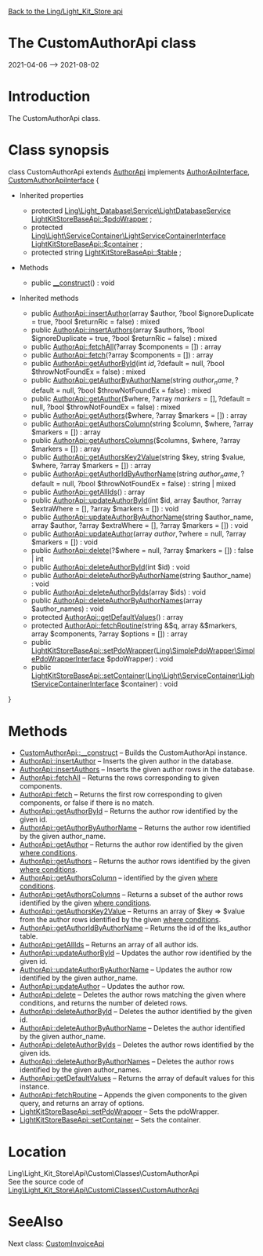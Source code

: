 [Back to the Ling/Light_Kit_Store api](https://github.com/lingtalfi/Light_Kit_Store/blob/master/doc/api/Ling/Light_Kit_Store.md)



The CustomAuthorApi class
================
2021-04-06 --> 2021-08-02






Introduction
============

The CustomAuthorApi class.



Class synopsis
==============


class <span class="pl-k">CustomAuthorApi</span> extends [AuthorApi](https://github.com/lingtalfi/Light_Kit_Store/blob/master/doc/api/Ling/Light_Kit_Store/Api/Generated/Classes/AuthorApi.md) implements [AuthorApiInterface](https://github.com/lingtalfi/Light_Kit_Store/blob/master/doc/api/Ling/Light_Kit_Store/Api/Generated/Interfaces/AuthorApiInterface.md), [CustomAuthorApiInterface](https://github.com/lingtalfi/Light_Kit_Store/blob/master/doc/api/Ling/Light_Kit_Store/Api/Custom/Interfaces/CustomAuthorApiInterface.md) {

- Inherited properties
    - protected [Ling\Light_Database\Service\LightDatabaseService](https://github.com/lingtalfi/Light_Database/blob/master/doc/api/Ling/Light_Database/Service/LightDatabaseService.md) [LightKitStoreBaseApi::$pdoWrapper](#property-pdoWrapper) ;
    - protected [Ling\Light\ServiceContainer\LightServiceContainerInterface](https://github.com/lingtalfi/Light/blob/master/doc/api/Ling/Light/ServiceContainer/LightServiceContainerInterface.md) [LightKitStoreBaseApi::$container](#property-container) ;
    - protected string [LightKitStoreBaseApi::$table](#property-table) ;

- Methods
    - public [__construct](https://github.com/lingtalfi/Light_Kit_Store/blob/master/doc/api/Ling/Light_Kit_Store/Api/Custom/Classes/CustomAuthorApi/__construct.md)() : void

- Inherited methods
    - public [AuthorApi::insertAuthor](https://github.com/lingtalfi/Light_Kit_Store/blob/master/doc/api/Ling/Light_Kit_Store/Api/Generated/Classes/AuthorApi/insertAuthor.md)(array $author, ?bool $ignoreDuplicate = true, ?bool $returnRic = false) : mixed
    - public [AuthorApi::insertAuthors](https://github.com/lingtalfi/Light_Kit_Store/blob/master/doc/api/Ling/Light_Kit_Store/Api/Generated/Classes/AuthorApi/insertAuthors.md)(array $authors, ?bool $ignoreDuplicate = true, ?bool $returnRic = false) : mixed
    - public [AuthorApi::fetchAll](https://github.com/lingtalfi/Light_Kit_Store/blob/master/doc/api/Ling/Light_Kit_Store/Api/Generated/Classes/AuthorApi/fetchAll.md)(?array $components = []) : array
    - public [AuthorApi::fetch](https://github.com/lingtalfi/Light_Kit_Store/blob/master/doc/api/Ling/Light_Kit_Store/Api/Generated/Classes/AuthorApi/fetch.md)(?array $components = []) : array
    - public [AuthorApi::getAuthorById](https://github.com/lingtalfi/Light_Kit_Store/blob/master/doc/api/Ling/Light_Kit_Store/Api/Generated/Classes/AuthorApi/getAuthorById.md)(int $id, ?$default = null, ?bool $throwNotFoundEx = false) : mixed
    - public [AuthorApi::getAuthorByAuthorName](https://github.com/lingtalfi/Light_Kit_Store/blob/master/doc/api/Ling/Light_Kit_Store/Api/Generated/Classes/AuthorApi/getAuthorByAuthorName.md)(string $author_name, ?$default = null, ?bool $throwNotFoundEx = false) : mixed
    - public [AuthorApi::getAuthor](https://github.com/lingtalfi/Light_Kit_Store/blob/master/doc/api/Ling/Light_Kit_Store/Api/Generated/Classes/AuthorApi/getAuthor.md)($where, ?array $markers = [], ?$default = null, ?bool $throwNotFoundEx = false) : mixed
    - public [AuthorApi::getAuthors](https://github.com/lingtalfi/Light_Kit_Store/blob/master/doc/api/Ling/Light_Kit_Store/Api/Generated/Classes/AuthorApi/getAuthors.md)($where, ?array $markers = []) : array
    - public [AuthorApi::getAuthorsColumn](https://github.com/lingtalfi/Light_Kit_Store/blob/master/doc/api/Ling/Light_Kit_Store/Api/Generated/Classes/AuthorApi/getAuthorsColumn.md)(string $column, $where, ?array $markers = []) : array
    - public [AuthorApi::getAuthorsColumns](https://github.com/lingtalfi/Light_Kit_Store/blob/master/doc/api/Ling/Light_Kit_Store/Api/Generated/Classes/AuthorApi/getAuthorsColumns.md)($columns, $where, ?array $markers = []) : array
    - public [AuthorApi::getAuthorsKey2Value](https://github.com/lingtalfi/Light_Kit_Store/blob/master/doc/api/Ling/Light_Kit_Store/Api/Generated/Classes/AuthorApi/getAuthorsKey2Value.md)(string $key, string $value, $where, ?array $markers = []) : array
    - public [AuthorApi::getAuthorIdByAuthorName](https://github.com/lingtalfi/Light_Kit_Store/blob/master/doc/api/Ling/Light_Kit_Store/Api/Generated/Classes/AuthorApi/getAuthorIdByAuthorName.md)(string $author_name, ?$default = null, ?bool $throwNotFoundEx = false) : string | mixed
    - public [AuthorApi::getAllIds](https://github.com/lingtalfi/Light_Kit_Store/blob/master/doc/api/Ling/Light_Kit_Store/Api/Generated/Classes/AuthorApi/getAllIds.md)() : array
    - public [AuthorApi::updateAuthorById](https://github.com/lingtalfi/Light_Kit_Store/blob/master/doc/api/Ling/Light_Kit_Store/Api/Generated/Classes/AuthorApi/updateAuthorById.md)(int $id, array $author, ?array $extraWhere = [], ?array $markers = []) : void
    - public [AuthorApi::updateAuthorByAuthorName](https://github.com/lingtalfi/Light_Kit_Store/blob/master/doc/api/Ling/Light_Kit_Store/Api/Generated/Classes/AuthorApi/updateAuthorByAuthorName.md)(string $author_name, array $author, ?array $extraWhere = [], ?array $markers = []) : void
    - public [AuthorApi::updateAuthor](https://github.com/lingtalfi/Light_Kit_Store/blob/master/doc/api/Ling/Light_Kit_Store/Api/Generated/Classes/AuthorApi/updateAuthor.md)(array $author, ?$where = null, ?array $markers = []) : void
    - public [AuthorApi::delete](https://github.com/lingtalfi/Light_Kit_Store/blob/master/doc/api/Ling/Light_Kit_Store/Api/Generated/Classes/AuthorApi/delete.md)(?$where = null, ?array $markers = []) : false | int
    - public [AuthorApi::deleteAuthorById](https://github.com/lingtalfi/Light_Kit_Store/blob/master/doc/api/Ling/Light_Kit_Store/Api/Generated/Classes/AuthorApi/deleteAuthorById.md)(int $id) : void
    - public [AuthorApi::deleteAuthorByAuthorName](https://github.com/lingtalfi/Light_Kit_Store/blob/master/doc/api/Ling/Light_Kit_Store/Api/Generated/Classes/AuthorApi/deleteAuthorByAuthorName.md)(string $author_name) : void
    - public [AuthorApi::deleteAuthorByIds](https://github.com/lingtalfi/Light_Kit_Store/blob/master/doc/api/Ling/Light_Kit_Store/Api/Generated/Classes/AuthorApi/deleteAuthorByIds.md)(array $ids) : void
    - public [AuthorApi::deleteAuthorByAuthorNames](https://github.com/lingtalfi/Light_Kit_Store/blob/master/doc/api/Ling/Light_Kit_Store/Api/Generated/Classes/AuthorApi/deleteAuthorByAuthorNames.md)(array $author_names) : void
    - protected [AuthorApi::getDefaultValues](https://github.com/lingtalfi/Light_Kit_Store/blob/master/doc/api/Ling/Light_Kit_Store/Api/Generated/Classes/AuthorApi/getDefaultValues.md)() : array
    - protected [AuthorApi::fetchRoutine](https://github.com/lingtalfi/Light_Kit_Store/blob/master/doc/api/Ling/Light_Kit_Store/Api/Generated/Classes/AuthorApi/fetchRoutine.md)(string &$q, array &$markers, array $components, ?array $options = []) : array
    - public [LightKitStoreBaseApi::setPdoWrapper](https://github.com/lingtalfi/Light_Kit_Store/blob/master/doc/api/Ling/Light_Kit_Store/Api/Generated/Classes/LightKitStoreBaseApi/setPdoWrapper.md)([Ling\SimplePdoWrapper\SimplePdoWrapperInterface](https://github.com/lingtalfi/SimplePdoWrapper/blob/master/doc/api/Ling/SimplePdoWrapper/SimplePdoWrapperInterface.md) $pdoWrapper) : void
    - public [LightKitStoreBaseApi::setContainer](https://github.com/lingtalfi/Light_Kit_Store/blob/master/doc/api/Ling/Light_Kit_Store/Api/Generated/Classes/LightKitStoreBaseApi/setContainer.md)([Ling\Light\ServiceContainer\LightServiceContainerInterface](https://github.com/lingtalfi/Light/blob/master/doc/api/Ling/Light/ServiceContainer/LightServiceContainerInterface.md) $container) : void

}






Methods
==============

- [CustomAuthorApi::__construct](https://github.com/lingtalfi/Light_Kit_Store/blob/master/doc/api/Ling/Light_Kit_Store/Api/Custom/Classes/CustomAuthorApi/__construct.md) &ndash; Builds the CustomAuthorApi instance.
- [AuthorApi::insertAuthor](https://github.com/lingtalfi/Light_Kit_Store/blob/master/doc/api/Ling/Light_Kit_Store/Api/Generated/Classes/AuthorApi/insertAuthor.md) &ndash; Inserts the given author in the database.
- [AuthorApi::insertAuthors](https://github.com/lingtalfi/Light_Kit_Store/blob/master/doc/api/Ling/Light_Kit_Store/Api/Generated/Classes/AuthorApi/insertAuthors.md) &ndash; Inserts the given author rows in the database.
- [AuthorApi::fetchAll](https://github.com/lingtalfi/Light_Kit_Store/blob/master/doc/api/Ling/Light_Kit_Store/Api/Generated/Classes/AuthorApi/fetchAll.md) &ndash; Returns the rows corresponding to given components.
- [AuthorApi::fetch](https://github.com/lingtalfi/Light_Kit_Store/blob/master/doc/api/Ling/Light_Kit_Store/Api/Generated/Classes/AuthorApi/fetch.md) &ndash; Returns the first row corresponding to given components, or false if there is no match.
- [AuthorApi::getAuthorById](https://github.com/lingtalfi/Light_Kit_Store/blob/master/doc/api/Ling/Light_Kit_Store/Api/Generated/Classes/AuthorApi/getAuthorById.md) &ndash; Returns the author row identified by the given id.
- [AuthorApi::getAuthorByAuthorName](https://github.com/lingtalfi/Light_Kit_Store/blob/master/doc/api/Ling/Light_Kit_Store/Api/Generated/Classes/AuthorApi/getAuthorByAuthorName.md) &ndash; Returns the author row identified by the given author_name.
- [AuthorApi::getAuthor](https://github.com/lingtalfi/Light_Kit_Store/blob/master/doc/api/Ling/Light_Kit_Store/Api/Generated/Classes/AuthorApi/getAuthor.md) &ndash; Returns the author row identified by the given [where conditions](https://github.com/lingtalfi/SimplePdoWrapper#the-where-conditions).
- [AuthorApi::getAuthors](https://github.com/lingtalfi/Light_Kit_Store/blob/master/doc/api/Ling/Light_Kit_Store/Api/Generated/Classes/AuthorApi/getAuthors.md) &ndash; Returns the author rows identified by the given [where conditions](https://github.com/lingtalfi/SimplePdoWrapper#the-where-conditions).
- [AuthorApi::getAuthorsColumn](https://github.com/lingtalfi/Light_Kit_Store/blob/master/doc/api/Ling/Light_Kit_Store/Api/Generated/Classes/AuthorApi/getAuthorsColumn.md) &ndash; identified by the given [where conditions](https://github.com/lingtalfi/SimplePdoWrapper#the-where-conditions).
- [AuthorApi::getAuthorsColumns](https://github.com/lingtalfi/Light_Kit_Store/blob/master/doc/api/Ling/Light_Kit_Store/Api/Generated/Classes/AuthorApi/getAuthorsColumns.md) &ndash; Returns a subset of the author rows identified by the given [where conditions](https://github.com/lingtalfi/SimplePdoWrapper#the-where-conditions).
- [AuthorApi::getAuthorsKey2Value](https://github.com/lingtalfi/Light_Kit_Store/blob/master/doc/api/Ling/Light_Kit_Store/Api/Generated/Classes/AuthorApi/getAuthorsKey2Value.md) &ndash; Returns an array of $key => $value from the author rows identified by the given [where conditions](https://github.com/lingtalfi/SimplePdoWrapper#the-where-conditions).
- [AuthorApi::getAuthorIdByAuthorName](https://github.com/lingtalfi/Light_Kit_Store/blob/master/doc/api/Ling/Light_Kit_Store/Api/Generated/Classes/AuthorApi/getAuthorIdByAuthorName.md) &ndash; Returns the id of the lks_author table.
- [AuthorApi::getAllIds](https://github.com/lingtalfi/Light_Kit_Store/blob/master/doc/api/Ling/Light_Kit_Store/Api/Generated/Classes/AuthorApi/getAllIds.md) &ndash; Returns an array of all author ids.
- [AuthorApi::updateAuthorById](https://github.com/lingtalfi/Light_Kit_Store/blob/master/doc/api/Ling/Light_Kit_Store/Api/Generated/Classes/AuthorApi/updateAuthorById.md) &ndash; Updates the author row identified by the given id.
- [AuthorApi::updateAuthorByAuthorName](https://github.com/lingtalfi/Light_Kit_Store/blob/master/doc/api/Ling/Light_Kit_Store/Api/Generated/Classes/AuthorApi/updateAuthorByAuthorName.md) &ndash; Updates the author row identified by the given author_name.
- [AuthorApi::updateAuthor](https://github.com/lingtalfi/Light_Kit_Store/blob/master/doc/api/Ling/Light_Kit_Store/Api/Generated/Classes/AuthorApi/updateAuthor.md) &ndash; Updates the author row.
- [AuthorApi::delete](https://github.com/lingtalfi/Light_Kit_Store/blob/master/doc/api/Ling/Light_Kit_Store/Api/Generated/Classes/AuthorApi/delete.md) &ndash; Deletes the author rows matching the given where conditions, and returns the number of deleted rows.
- [AuthorApi::deleteAuthorById](https://github.com/lingtalfi/Light_Kit_Store/blob/master/doc/api/Ling/Light_Kit_Store/Api/Generated/Classes/AuthorApi/deleteAuthorById.md) &ndash; Deletes the author identified by the given id.
- [AuthorApi::deleteAuthorByAuthorName](https://github.com/lingtalfi/Light_Kit_Store/blob/master/doc/api/Ling/Light_Kit_Store/Api/Generated/Classes/AuthorApi/deleteAuthorByAuthorName.md) &ndash; Deletes the author identified by the given author_name.
- [AuthorApi::deleteAuthorByIds](https://github.com/lingtalfi/Light_Kit_Store/blob/master/doc/api/Ling/Light_Kit_Store/Api/Generated/Classes/AuthorApi/deleteAuthorByIds.md) &ndash; Deletes the author rows identified by the given ids.
- [AuthorApi::deleteAuthorByAuthorNames](https://github.com/lingtalfi/Light_Kit_Store/blob/master/doc/api/Ling/Light_Kit_Store/Api/Generated/Classes/AuthorApi/deleteAuthorByAuthorNames.md) &ndash; Deletes the author rows identified by the given author_names.
- [AuthorApi::getDefaultValues](https://github.com/lingtalfi/Light_Kit_Store/blob/master/doc/api/Ling/Light_Kit_Store/Api/Generated/Classes/AuthorApi/getDefaultValues.md) &ndash; Returns the array of default values for this instance.
- [AuthorApi::fetchRoutine](https://github.com/lingtalfi/Light_Kit_Store/blob/master/doc/api/Ling/Light_Kit_Store/Api/Generated/Classes/AuthorApi/fetchRoutine.md) &ndash; Appends the given components to the given query, and returns an array of options.
- [LightKitStoreBaseApi::setPdoWrapper](https://github.com/lingtalfi/Light_Kit_Store/blob/master/doc/api/Ling/Light_Kit_Store/Api/Generated/Classes/LightKitStoreBaseApi/setPdoWrapper.md) &ndash; Sets the pdoWrapper.
- [LightKitStoreBaseApi::setContainer](https://github.com/lingtalfi/Light_Kit_Store/blob/master/doc/api/Ling/Light_Kit_Store/Api/Generated/Classes/LightKitStoreBaseApi/setContainer.md) &ndash; Sets the container.





Location
=============
Ling\Light_Kit_Store\Api\Custom\Classes\CustomAuthorApi<br>
See the source code of [Ling\Light_Kit_Store\Api\Custom\Classes\CustomAuthorApi](https://github.com/lingtalfi/Light_Kit_Store/blob/master/Api/Custom/Classes/CustomAuthorApi.php)



SeeAlso
==============
Next class: [CustomInvoiceApi](https://github.com/lingtalfi/Light_Kit_Store/blob/master/doc/api/Ling/Light_Kit_Store/Api/Custom/Classes/CustomInvoiceApi.md)<br>
